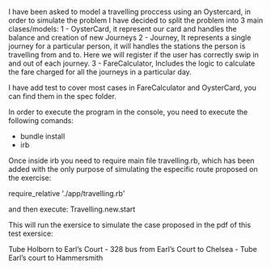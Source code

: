 I have been asked to model a travelling proccess using an Oystercard, in order
to simulate the problem I have decided to split the problem into 3 main clases/models:
  1 - OysterCard, it represent our card and handles the balance and creation of new Journeys
  2 - Journey, It represents a single journey for a particular person, it will handles the stations the person is travelling from and to. Here we will register if the user has correctly swip in and out of each journey.
  3 - FareCalculator, Includes the logic to calculate the fare charged for all the journeys in a particular day.

I have add test to cover most cases in FareCalculator and OysterCard, you can find them in the spec folder.

In order to execute the program in the console, you need to execute the following comands:

- bundle install
- irb

Once inside irb you need to require main file travelling.rb, which has been added with the only purpose of simulating the
especific route proposed on the exercise:

require_relative './app/travelling.rb'

and then execute:
Travelling.new.start

This will run the exersice to simulate the case proposed in the pdf of this test exersice:

Tube Holborn to Earl’s Court - 328 bus
from Earl’s Court to Chelsea - Tube Earl’s
court to Hammersmith

